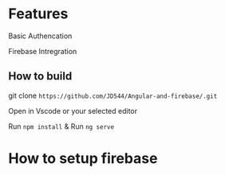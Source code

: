 # Features

Basic Authencation

Firebase Intregration

## How to build

git clone `https://github.com/JD544/Angular-and-firebase/.git`

Open in Vscode or your selected editor

Run `npm install` & Run `ng serve`


# How to setup firebase
